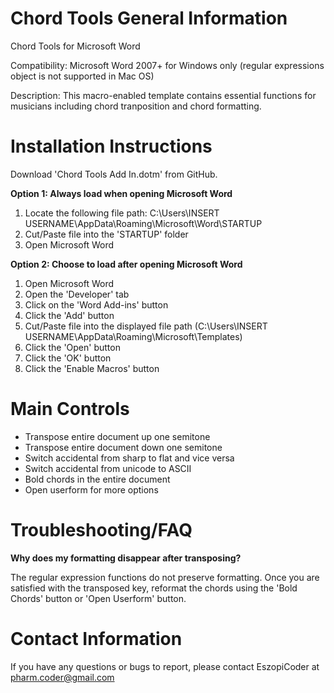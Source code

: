 # Chord Tools General Information
Chord Tools for Microsoft Word


Compatibility: Microsoft Word 2007+ for Windows only (regular expressions object is not supported in Mac OS)


Description: This macro-enabled template contains essential functions for musicians including chord tranposition and chord formatting.
# Installation Instructions
Download 'Chord Tools Add In.dotm' from GitHub.


**Option 1: Always load when opening Microsoft Word**
1. Locate the following file path: C:\Users\INSERT USERNAME\AppData\Roaming\Microsoft\Word\STARTUP
2. Cut/Paste file into the 'STARTUP' folder
3. Open Microsoft Word


**Option 2: Choose to load after opening Microsoft Word**
1. Open Microsoft Word
2. Open the 'Developer' tab
3. Click on the 'Word Add-ins' button
4. Click the 'Add' button
5. Cut/Paste file into the displayed file path (C:\Users\INSERT USERNAME\AppData\Roaming\Microsoft\Templates)
6. Click the 'Open' button
7. Click the 'OK' button
8. Click the 'Enable Macros' button
# Main Controls
- Transpose entire document up one semitone
- Transpose entire document down one semitone
- Switch accidental from sharp to flat and vice versa
- Switch accidental from unicode to ASCII
- Bold chords in the entire document
- Open userform for more options
# Troubleshooting/FAQ
**Why does my formatting disappear after transposing?**


The regular expression functions do not preserve formatting. Once you are satisfied with the transposed key, reformat the chords using the 'Bold Chords' button or 'Open Userform' button.


# Contact Information
If you have any questions or bugs to report, please contact EszopiCoder at pharm.coder@gmail.com
